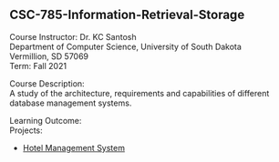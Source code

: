 ## CSC-785-Information-Retrieval-Storage

Course Instructor: Dr. KC Santosh </br>
Department of Computer Science, University of South Dakota </br>
Vermillion, SD 57069 </br>
Term: Fall 2021 </br>


Course Description:</br>
A study of the architecture, requirements and capabilities of different database management systems.


Learning Outcome:</br>
Projects: 
- [Hotel Management System](/Hotel%20Management%20System)